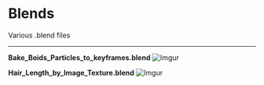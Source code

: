 # Blends
Various .blend files

---------------------

**Bake_Boids_Particles_to_keyframes.blend**
![Imgur](https://i.imgur.com/AZce2B7.png)

**Hair_Length_by_Image_Texture.blend**
![Imgur](https://i.imgur.com/JUvkL6f.jpg)
